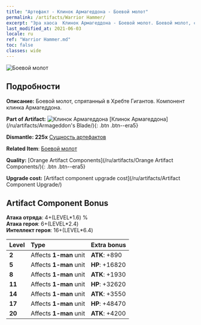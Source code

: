 ```yaml
---
title: "Артефакт - Клинок Армагеддона - Боевой молот"
permalink: /artifacts/Warrior Hammer/
excerpt: "Эра хаоса  Клинок Армагеддона - Боевой молот. Боевой молот, спрятанный в Хребте Гигантов. Компонент клинка Армагеддона."
last_modified_at: 2021-06-03
locale: ru
ref: "Warrior Hammer.md"
toc: false
classes: wide
---
```


 ![Боевой молот](/images/t/artifact_40445.png)



## Подробности

 **Описание:** Боевой молот, спрятанный в Хребте Гигантов. Компонент клинка Армагеддона.

 **Part of Artifact:** ![Клинок Армагеддона](/images/t/icon_artifact_44.png) [Клинок Армагеддона](/ru/artifacts/Armageddon's Blade/){: .btn .btn--era5}

 **Dismantle: 225x** [Сущность артефактов](/ItemsRU/con_905/)

 **Related Item**: [Боевой молот](/ItemsRU/art_170/)

 **Quality:** [Orange Artifact Components](/ru/artifacts/Orange Artifact Components/){: .btn .btn--era5}

 **Upgrade cost:** [Artifact component upgrade cost](/ru/artifacts/Artifact Component Upgrade/)

## Artifact Component Bonus

  **Атака отряда**: 4+(LEVEL\*1.6) %<br/>**Атака героя**: 6+(LEVEL\*2.4)<br/>**Интеллект героя**: 16+(LEVEL\*6.4)

  |  Level  | Type |    Extra bonus  | 
  |:--------|:-----|:----------------| 
  | **2** | Affects **1-man** unit | **ATK**: +890 | 
  | **5** | Affects **1-man** unit | **HP**: +16820 | 
  | **8** | Affects **1-man** unit | **ATK**: +1930 | 
  | **11** | Affects **1-man** unit | **HP**: +32620 | 
  | **14** | Affects **1-man** unit | **ATK**: +3550 | 
  | **17** | Affects **1-man** unit | **HP**: +48470 | 
  | **20** | Affects **1-man** unit | **ATK**: +4200 | 
